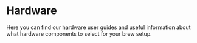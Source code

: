 # Hardware
Here you can find our hardware user guides and useful information about what hardware components to select for your brew setup.
